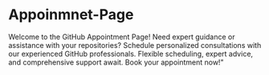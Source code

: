 # Appoinmnet-Page
Welcome to the GitHub Appointment Page! Need expert guidance or assistance with your repositories? Schedule personalized consultations with our experienced GitHub professionals. Flexible scheduling, expert advice, and comprehensive support await. Book your appointment now!"
